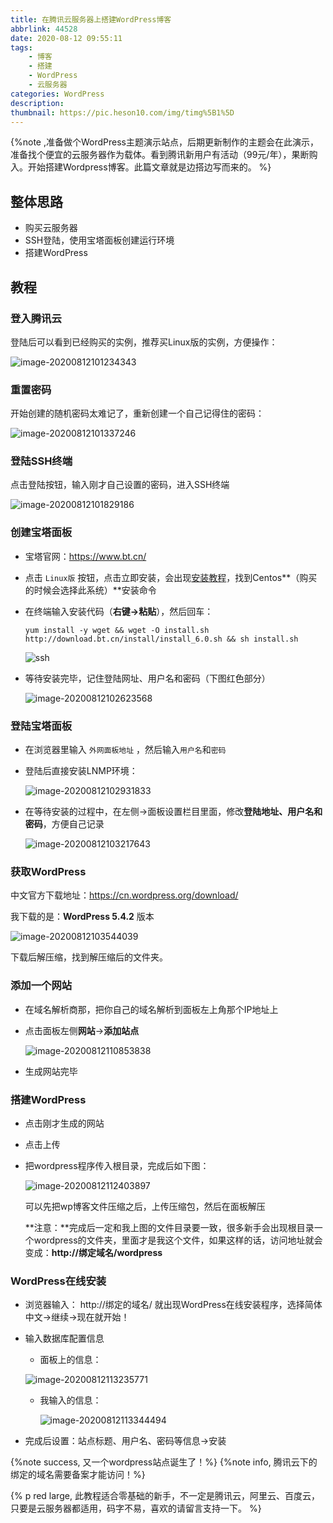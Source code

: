 ```yaml
---
title: 在腾讯云服务器上搭建WordPress博客
abbrlink: 44528
date: 2020-08-12 09:55:11
tags:
	- 博客
	- 搭建
	- WordPress
	- 云服务器
categories: WordPress
description:
thumbnail: https://pic.heson10.com/img/timg%5B1%5D
---
```

{%note ,准备做个WordPress主题演示站点，后期更新制作的主题会在此演示，准备找个便宜的云服务器作为载体。看到腾讯新用户有活动（99元/年），果断购入。开始搭建Wordpress博客。此篇文章就是边搭边写而来的。 %}<!--more-->

## 整体思路

- 购买云服务器
- SSH登陆，使用宝塔面板创建运行环境
- 搭建WordPress

## 教程

### 登入腾讯云

登陆后可以看到已经购买的实例，推荐买Linux版的实例，方便操作：

![image-20200812101234343](https://pic.heson10.com/img/image-20200812101234343.png)

### 重置密码

开始创建的随机密码太难记了，重新创建一个自己记得住的密码：

![image-20200812101337246](https://pic.heson10.com/img/image-20200812101337246.png)

### 登陆SSH终端

点击登陆按钮，输入刚才自己设置的密码，进入SSH终端

![image-20200812101829186](https://pic.heson10.com/img/image-20200812101829186.png)

### 创建宝塔面板

- 宝塔官网：https://www.bt.cn/

- 点击 `Linux版` 按钮，点击立即安装，会出现[安装教程](https://www.bt.cn/bbs/thread-19376-1-1.html)，找到Centos**（购买的时候会选择此系统）**安装命令

- 在终端输入安装代码（**右键→粘贴**），然后回车：

  ```shell
  yum install -y wget && wget -O install.sh http://download.bt.cn/install/install_6.0.sh && sh install.sh
  ```

  ![ssh](https://pic.heson10.com/img/ssh.gif)

- 等待安装完毕，记住登陆网址、用户名和密码（下图红色部分）

  ![image-20200812102623568](https://pic.heson10.com/img/image-20200812102623568.png)

### 登陆宝塔面板

- 在浏览器里输入 `外网面板地址` ，然后输入`用户名`和`密码`

- 登陆后直接安装LNMP环境：

  ![image-20200812102931833](https://pic.heson10.com/img/image-20200812102931833.png)

- 在等待安装的过程中，在左侧→面板设置栏目里面，修改**登陆地址、用户名和密码**，方便自己记录

  ![image-20200812103217643](https://pic.heson10.com/img/image-20200812103217643.png)

### 获取WordPress

中文官方下载地址：https://cn.wordpress.org/download/

我下载的是：**WordPress 5.4.2** 版本

![image-20200812103544039](https://pic.heson10.com/img/image-20200812103544039.png)

下载后解压缩，找到解压缩后的文件夹。

### 添加一个网站

- 在域名解析商那，把你自己的域名解析到面板左上角那个IP地址上

- 点击面板左侧**网站**→**添加站点**

  ![image-20200812110853838](https://pic.heson10.com/img/image-20200812110853838.png)

- 生成网站完毕

### 搭建WordPress

- 点击刚才生成的网站

- 点击上传

- 把wordpress程序传入根目录，完成后如下图：

  ![image-20200812112403897](https://pic.heson10.com/img/image-20200812112403897.png)

  可以先把wp博客文件压缩之后，上传压缩包，然后在面板解压

  **注意：**完成后一定和我上图的文件目录要一致，很多新手会出现根目录一个wordpress的文件夹，里面才是我这个文件，如果这样的话，访问地址就会变成：**http://绑定域名/wordpress**

### WordPress在线安装  

- 浏览器输入： http://绑定的域名/  就出现WordPress在线安装程序，选择简体中文→继续→现在就开始！

- 输入数据库配置信息

  - 面板上的信息：

  ![image-20200812113235771](https://pic.heson10.com/img/image-20200812113235771.png)

  - 我输入的信息：

    ![image-20200812113344494](https://pic.heson10.com/img/image-20200812113344494.png)

- 完成后设置：站点标题、用户名、密码等信息→安装

{%note success, 又一个wordpress站点诞生了！%}
{%note info, 腾讯云下的绑定的域名需要备案才能访问！%}


{% p red large, 此教程适合零基础的新手，不一定是腾讯云，阿里云、百度云，只要是云服务器都适用，码字不易，喜欢的请留言支持一下。 %}

  

  
